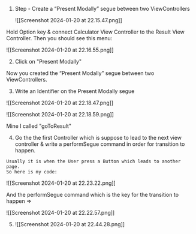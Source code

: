 1. Step - Create a “Present Modally” segue between two ViewControllers 
   
   ![[Screenshot 2024-01-20 at 22.15.47.png]]

Hold Option key & connect Calculator View Controller to the Result View Controller.
Then you should see this menu:

![[Screenshot 2024-01-20 at 22.16.55.png]]


2. Click on "Present Modally"

Now you created the “Present Modally” segue between two ViewControllers.

3. Write an Identifier on the Present Modally segue

![[Screenshot 2024-01-20 at 22.18.47.png]]


![[Screenshot 2024-01-20 at 22.18.59.png]]
   
   
   Mine I called "goToResult"
   
   
   4. Go the the first Controller which is suppose to lead to the next view controller & write a performSegue command in order for transition to happen.
      
    Usually it is when the User press a Button which leads to another page.
    So here is my code:

![[Screenshot 2024-01-20 at 22.23.22.png]]

And the performSegue command which is the key for the transition to happen =>

![[Screenshot 2024-01-20 at 22.22.57.png]]


5. ![[Screenshot 2024-01-20 at 22.44.28.png]]


    